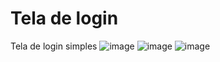 # Tela de login
 Tela de login simples
![image](https://github.com/user-attachments/assets/1a5277e1-ec6e-4439-b7e8-4131e9a67d5c)
![image](https://github.com/user-attachments/assets/985552e2-ff70-4f5d-bc95-014e52c2d945)
![image](https://github.com/user-attachments/assets/fd1c1638-2783-476e-ae8f-6e39fef9ee44)

